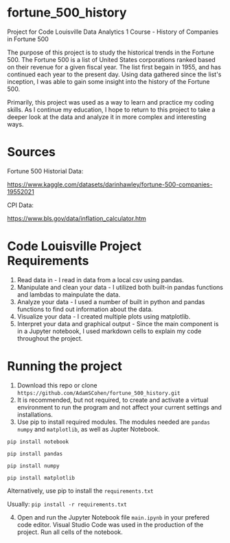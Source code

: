 # fortune_500_history
Project for Code Louisville Data Analytics 1 Course - History of Companies in Fortune 500

The purpose of this project is to study the historical trends in the Fortune 500. The Fortune 500 is a list of United States corporations ranked based on their revenue for a given fiscal year. The list first begain in 1955, and has continued each year to the present day. Using data gathered since the list's inception, I was able to gain some insight into the history of the Fortune 500.

Primarily, this project was used as a way to learn and practice my coding skills. As I continue my education, I hope to return to this project to take a deeper look at the data and analyze it in more complex and interesting ways.

 # Sources
Fortune 500 Historial Data:

https://www.kaggle.com/datasets/darinhawley/fortune-500-companies-19552021

CPI Data:
 
https://www.bls.gov/data/inflation_calculator.htm

# Code Louisville Project Requirements
1. Read data in - I read in data from a local csv using pandas. 
2. Manipulate and clean your data - I utilized both built-in pandas functions and lambdas to mainpulate the data.
3. Analyze your data - I used a number of built in python and pandas functions to find out information about the data.
4. Visualize your data - I created multiple plots using matplotlib.
5. Interpret your data and graphical output - Since the main component is in a Jupyter notebook, I used markdown cells to explain my code throughout the project.

# Running the project
1. Download this repo or clone `https://github.com/AdamSCohen/fortune_500_history.git`
2. It is recommended, but not required, to create and activate a virtual environment to run the program and not affect your current settings and installations.
3. Use pip to install required modules. The modules needed are `pandas` `numpy` and `matplotlib`, as well as Jupter Notebook.

`pip install notebook`

`pip install pandas`

`pip install numpy`

`pip install matplotlib`

Alternatively, use pip to install the `requirements.txt`

Usually: `pip install -r requirements.txt`

4. Open and run the Jupyter Notebook file `main.ipynb` in your prefered code editor. Visual Studio Code was used in the production of the project. Run all cells of the notebook.